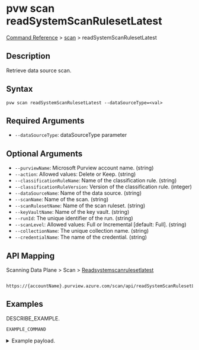 # pvw scan readSystemScanRulesetLatest
[Command Reference](../../../README.md#command-reference) > [scan](./main.md) > readSystemScanRulesetLatest

## Description
Retrieve data source scan.

## Syntax
```
pvw scan readSystemScanRulesetLatest --dataSourceType=<val>
```

## Required Arguments
- `--dataSourceType`: dataSourceType parameter

## Optional Arguments
- `--purviewName`: Microsoft Purview account name. (string)
- `--action`: Allowed values: Delete or Keep. (string)
- `--classificationRuleName`: Name of the classification rule. (string)
- `--classificationRuleVersion`: Version of the classification rule. (integer)
- `--dataSourceName`: Name of the data source. (string)
- `--scanName`: Name of the scan. (string)
- `--scanRulesetName`: Name of the scan ruleset. (string)
- `--keyVaultName`: Name of the key vault. (string)
- `--runId`: The unique identifier of the run. (string)
- `--scanLevel`: Allowed values: Full or Incremental [default: Full]. (string)
- `--collectionName`: The unique collection name. (string)
- `--credentialName`: The name of the credential. (string)

## API Mapping
Scanning Data Plane > Scan > [Readsystemscanrulesetlatest]()
```
 https://{accountName}.purview.azure.com/scan/api/readSystemScanRulesetLatest
```

## Examples
DESCRIBE_EXAMPLE.
```powershell
EXAMPLE_COMMAND
```
<details><summary>Example payload.</summary>
<p>

```json
PASTE_JSON_HERE
```
</p>
</details>